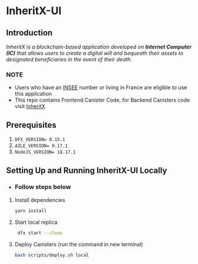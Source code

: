 # InheritX-UI

## Introduction

<i>
InheritX is a blockchain-based application developed on <b>Internet Computer (IC)</b> that allows users to create a digital will and bequeath their assets to designated beneficiaries in the event of their death.
</i>

### NOTE

- Users who have an [INSEE](https://www.insee.fr/en/accueil) number or living in France are eligible to use this application
- This repo contains Frontend Canister Code, for Backend Canisters code visit [InheritX](https://github.com/mzurs/InheritX)

## Prerequisites

1. `DFX_VERSION= 0.15.1`
2. `AZLE_VERSION= 0.17.1`
3. `NodeJS_VERSION= 18.17.1`

## Setting Up and Running InheritX-UI Locally

- <h3>Follow steps below</h3>

1. Install dependencies

   ```bash
   yarn install
   ```

2. Start local replica

   ```bash
    dfx start --clean
   ```

3. Deploy Canisters (run the command in new terminal)

   ```bash
   bash scripts/deploy.sh local
   ```
